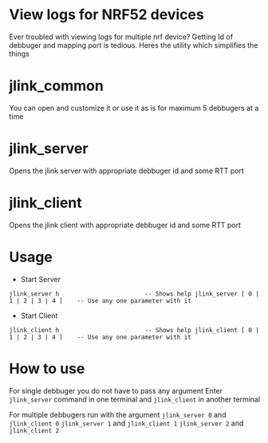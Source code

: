 # View logs for NRF52 devices

Ever troubled with viewing logs for multiple nrf device? 
Getting Id of debbuger and mapping port is tedious. Heres the utility which simplifies the things

# jlink_common
You can open and customize it or use it as is for maximum 5 debbugers at a time

# jlink_server
Opens the jlink server with appropriate debbuger id and some RTT port

# jlink_client
Opens the jlink client with appropriate debbuger id and some RTT port

# Usage
* Start Server

`jlink_server h                        -- Shows help
jlink_server [ 0 | 1 | 2 | 3 | 4 ]    -- Use any one parameter with it`

* Start Client

`jlink_client h                        -- Shows help
jlink_client [ 0 | 1 | 2 | 3 | 4 ]    -- Use any one parameter with it`

# How to use
For single debbuger you do not have to pass any argument
Enter `jlink_server` command in one terminal and `jlink_client` in another terminal

For multiple debbugers run with the argument
`jlink_server 0` and `jlink_client 0`
`jlink_server 1` and `jlink_client 1`
`jlink_server 2` and `jlink_client 2`
